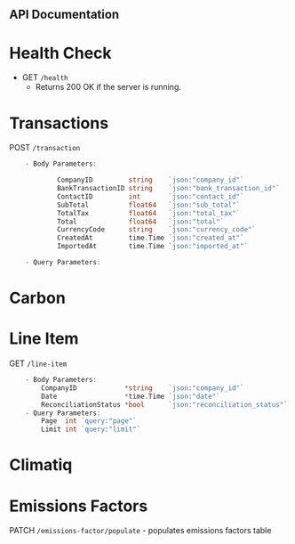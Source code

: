 ## API Documentation

# Health Check
- GET `/health`
    - Returns 200 OK if the server is running.

# Transactions
POST `/transaction` 
```go
    - Body Parameters:

            CompanyID         string    `json:"company_id"`
            BankTransactionID string    `json:"bank_transaction_id"`
            ContactID         int       `json:"contact_id"`
            SubTotal          float64   `json:"sub_total"`
            TotalTax          float64   `json:"total_tax"`
            Total             float64   `json:"total"`
            CurrencyCode      string    `json:"currency_code"`
            CreatedAt         time.Time `json:"created_at"`
            ImportedAt        time.Time `json:"imported_at"`

    - Query Parameters:
```
 
# Carbon

# Line Item

GET `/line-item` 
```go
    - Body Parameters:
        CompanyID            *string    `json:"company_id"`
        Date                 *time.Time `json:"date"`
        ReconciliationStatus *bool      `json:"reconciliation_status"`
    - Query Parameters:
        Page  int `query:"page"`
	    Limit int `query:"limit"`

```

# Climatiq

# Emissions Factors
PATCH `/emissions-factor/populate`
    - populates emissions factors table
